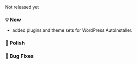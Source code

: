 Not released yet

### 💡 New
- added plugins and theme sets for WordPress AutoInstaller.

### 💅 Polish

### 🐛 Bug Fixes
